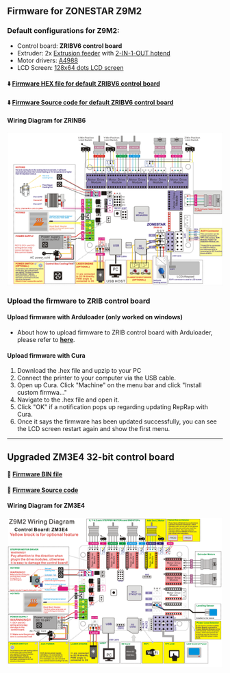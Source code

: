 ## Firmware for ZONESTAR Z9M2  
### Default configurations for Z9M2:
- Control board: **ZRIBV6 control board**
- Extruder: 2x [Extrusion feeder](https://www.aliexpress.com/item/1005001463791538.html) with [2-IN-1-OUT hotend](https://www.aliexpress.com/item/1005001275124087.html)
- Motor drivers: [A4988](https://www.aliexpress.com/item/2255800771058461.html)   
- LCD Screen: [128x64 dots LCD screen](https://www.aliexpress.com/item/2255801130809506.html)
#### :arrow_down: [Firmware HEX file for default ZRIBV6 control board](https://github.com/ZONESTAR3D/Firmware/blob/master/backup/Firmware/Z9.zip)
#### :arrow_down: [Firmware Source code for default ZRIBV6 control board](https://github.com/ZONESTAR3D/Firmware/blob/master/backup/Sourcecode/V4.zip)
#### Wiring Diagram for ZRINB6
![](./Z9M2_ZRIBV6.jpg)

### Upload the firmware to ZRIB control board
#### Upload firmware with Arduloader (only worked on windows)
- About how to upload firmware to ZRIB control board with Arduloader, please refer to [**here**](https://github.com/ZONESTAR3D/Firmware/tree/master/Firmware_Upload_tool_for_ZRIB_ZMIB).
#### Upload firmware with Cura
1. Download the .hex file and upzip to your PC
2. Connect the printer to your computer via the USB cable.
3. Open up Cura. Click "Machine" on the menu bar and click "Install custom firmwa..."
4. Navigate to the .hex file and open it.
5. Click "OK" if a notification pops up regarding updating RepRap with Cura.
6. Once it says the firmware has been updated successfully, you can see the LCD screen restart again and show the first menu. 

-------
## Upgraded ZM3E4 32-bit control board
#### :file_folder: [Firmware BIN file](./Firmware/)
#### :link: [Firmware Source code](https://github.com/ZONESTAR3D/source-code-for-3d-printer)
#### Wiring Diagram for ZM3E4
![](./Z9M2_ZM3E4_Wiring_Diagram.png)